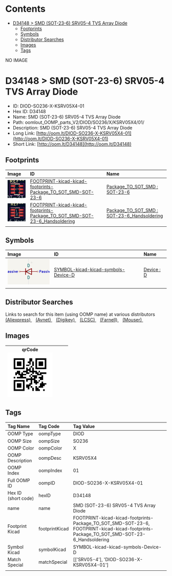



Contents
========

* [D34148 > SMD (SOT-23-6) SRV05-4 TVS Array Diode](#d34148--smd-sot-23-6-srv05-4-tvs-array-diode)
	* [Footprints](#footprints)
	* [Symbols](#symbols)
	* [Distributor Searches](#distributor-searches)
	* [Images](#images)
	* [Tags](#tags)
  
NO IMAGE  
# D34148 > SMD (SOT-23-6) SRV05-4 TVS Array Diode

- ID: DIOD-SO236-X-KSRV05X4-01
- Hex ID: D34148
- Name: SMD (SOT-23-6) SRV05-4 TVS Array Diode
- Path: oomlout_OOMP_parts_V2/DIOD/SO236/X/KSRV05X4/01/
- Description: SMD (SOT-23-6) SRV05-4 TVS Array Diode
- Long Link: [http://oom.lt/DIOD-SO236-X-KSRV05X4-01](http://oom.lt/DIOD-SO236-X-KSRV05X4-01)
- Short Link: [http://oom.lt/D34148](http://oom.lt/D34148)

## Footprints
  

|Image|ID|Name|
| :--- | :--- | :--- |
|[![](https://raw.githubusercontent.com/oomlout/oomlout_OOMP_eda_V2/main/FOOTPRINT/kicad/kicad-footprints/Package_TO_SOT_SMD/SOT-23-6/image_140.png)](https://github.com/oomlout/oomlout_OOMP_eda_V2/tree/main/FOOTPRINT/kicad/kicad-footprints/Package_TO_SOT_SMD/SOT-23-6/)|[FOOTPRINT-kicad-kicad-footprints-Package_TO_SOT_SMD-SOT-23-6](https://github.com/oomlout/oomlout_OOMP_eda_V2/tree/main/FOOTPRINT/kicad/kicad-footprints/Package_TO_SOT_SMD/SOT-23-6/)|[Package_TO_SOT_SMD : SOT-23-6](https://github.com/oomlout/oomlout_OOMP_eda_V2/tree/main/FOOTPRINT/kicad/kicad-footprints/Package_TO_SOT_SMD/SOT-23-6/)|
|[![](https://raw.githubusercontent.com/oomlout/oomlout_OOMP_eda_V2/main/FOOTPRINT/kicad/kicad-footprints/Package_TO_SOT_SMD/SOT-23-6_Handsoldering/image_140.png)](https://github.com/oomlout/oomlout_OOMP_eda_V2/tree/main/FOOTPRINT/kicad/kicad-footprints/Package_TO_SOT_SMD/SOT-23-6_Handsoldering/)|[FOOTPRINT-kicad-kicad-footprints-Package_TO_SOT_SMD-SOT-23-6_Handsoldering](https://github.com/oomlout/oomlout_OOMP_eda_V2/tree/main/FOOTPRINT/kicad/kicad-footprints/Package_TO_SOT_SMD/SOT-23-6_Handsoldering/)|[Package_TO_SOT_SMD : SOT-23-6_Handsoldering](https://github.com/oomlout/oomlout_OOMP_eda_V2/tree/main/FOOTPRINT/kicad/kicad-footprints/Package_TO_SOT_SMD/SOT-23-6_Handsoldering/)|
||||

## Symbols
  

|Image|ID|Name|
| :--- | :--- | :--- |
|[![](https://raw.githubusercontent.com/oomlout/oomlout_OOMP_eda_V2/main/SYMBOL/kicad/kicad-symbols/Device/D/image_140.png)](https://github.com/oomlout/oomlout_OOMP_eda_V2/tree/main/SYMBOL/kicad/kicad-symbols/Device/D/)|[SYMBOL-kicad-kicad-symbols-Device-D](https://github.com/oomlout/oomlout_OOMP_eda_V2/tree/main/SYMBOL/kicad/kicad-symbols/Device/D/)|[Device : D](https://github.com/oomlout/oomlout_OOMP_eda_V2/tree/main/SYMBOL/kicad/kicad-symbols/Device/D/)|
||||

## Distributor Searches
  
Links to search for this item (using OOMP name) at various distributors  
[(Aliexpress) ](https://www.aliexpress.com/wholesale?SearchText=1117SMD+SOT-23-6+SRV05-4+TVS+Array+Diode)&nbsp;&nbsp;&nbsp;[(Avnet) ](https://www.avnet.com/shop/us/search/SMD+SOT-23-6+SRV05-4+TVS+Array+Diode)&nbsp;&nbsp;&nbsp;[(Digikey) ](https://www.digikey.co.uk/en/products/result?s=SMD+SOT-23-6+SRV05-4+TVS+Array+Diode)&nbsp;&nbsp;&nbsp;[(LCSC) ](https://www.lcsc.com/search?q=SMD+SOT-23-6+SRV05-4+TVS+Array+Diode)&nbsp;&nbsp;&nbsp;[(Farnell) ](https://uk.farnell.com/search?st=SMD+SOT-23-6+SRV05-4+TVS+Array+Diode)&nbsp;&nbsp;&nbsp;[(Mouser) ](https://www.mouser.com/c/?q=SMD+SOT-23-6+SRV05-4+TVS+Array+Diode)&nbsp;&nbsp;&nbsp;
## Images
  

|qrCode<br>[![](https://raw.githubusercontent.com/oomlout/oomlout_OOMP_parts_V2/main/DIOD/SO236/X/KSRV05X4/01/qrCode_140.png)](https://github.com/oomlout/oomlout_OOMP_parts_V2/tree/main/DIOD/SO236/X/KSRV05X4/01/qrCode.png)||||
| :---: | :---: | :---: | :---: |

## Tags
  

|Tag Name|Tag Code|Tag Value|
| :--- | :--- | :--- |
|OOMP Type|oompType|DIOD|
|OOMP Size|oompSize|SO236|
|OOMP Color|oompColor|X|
|OOMP Description|oompDesc|KSRV05X4|
|OOMP Index|oompIndex|01|
|Full OOMP ID|oompID|DIOD-SO236-X-KSRV05X4-01|
|Hex ID (short code)|hexID|D34148|
|name|name|SMD (SOT-23-6) SRV05-4 TVS Array Diode|
|Footprint Kicad|footprintKicad|FOOTPRINT-kicad-kicad-footprints-Package_TO_SOT_SMD-SOT-23-6, FOOTPRINT-kicad-kicad-footprints-Package_TO_SOT_SMD-SOT-23-6_Handsoldering|
|Symbol Kicad|symbolKicad|SYMBOL-kicad-kicad-symbols-Device-D|
|Match Special|matchSpecial|[['SRV05-4'], 'DIOD-SO236-X-KSRV05X4-01']|
||||
